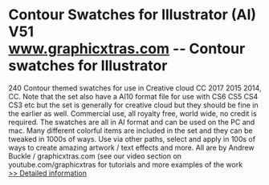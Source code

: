 # Contour Swatches for Illustrator (AI) V51<br />www.graphicxtras.com -- Contour swatches for Illustrator
240 Contour themed swatches for use in Creative cloud CC 2017 2015 2014, CC. Note that the set also have a AI10 format file for use with CS6 CS5 CS4 CS3 etc but the set is generally for creative cloud but they should be fine in the earlier as well. Commercial use, all royalty free, world wide, no credit is required. The swatches are all in AI format and can be used on the PC and mac. Many different colorful items are included in the set and they can be tweaked in 1000s of ways. Use via other paths, select and apply in 100s of ways to create amazing artwork / text effects and more. All are by Andrew Buckle / graphicxtras.com (see our video section on youtube.com/graphicxtras for tutorials and more examples of the work<br />[>> Detailed information](https://secure.shareit.com/shareit/product.html?productid=300662314&affiliateid=200057808)
